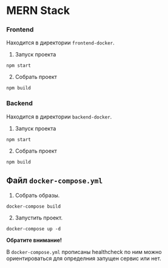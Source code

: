 # MERN Stack

### Frontend
Находится в директории `frontend-docker`.
1. Запуск проекта 
```
npm start
```
2. Собрать проект
```
npm build
```

### Backend
Находится в директории `backend-docker`.
1. Запуск проекта 
```
npm start
```
2. Собрать проект
```
npm build
```

## Файл `docker-compose.yml`
1. Собрать образы.
```
docker-compose build
```

2. Запустить проект.
```
docker-compose up -d
```

**Обратите внимание!**

В `docker-compose.yml` прописаны healthcheck по ним можно ориентироваться для определния запущен сервис или нет.